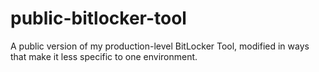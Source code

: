 # public-bitlocker-tool
A public version of my production-level BitLocker Tool, modified in ways that make it less specific to one environment.
